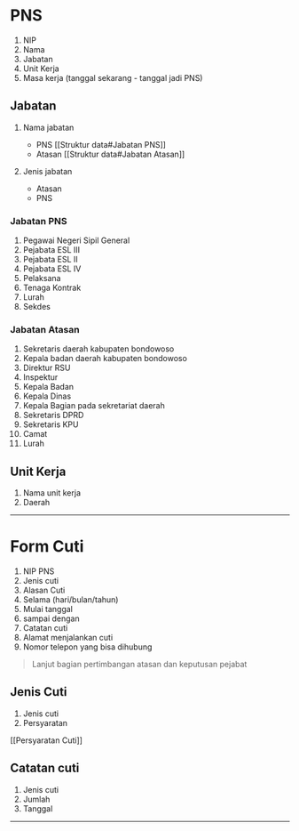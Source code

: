# PNS
1. NIP
2. Nama
3. Jabatan
3. Unit Kerja
4. Masa kerja (tanggal sekarang - tanggal jadi PNS)

## Jabatan
1. Nama jabatan 
	- PNS [[Struktur data#Jabatan PNS]]
	- Atasan [[Struktur data#Jabatan Atasan]]
	
2. Jenis jabatan
	- Atasan
	- PNS

### Jabatan PNS
1. Pegawai Negeri Sipil General
2. Pejabata ESL III
3. Pejabata ESL II
4. Pejabata ESL IV
5. Pelaksana
6. Tenaga Kontrak
7. Lurah
8. Sekdes

### Jabatan Atasan
1. Sekretaris daerah kabupaten bondowoso
2. Kepala badan daerah kabupaten bondowoso
3. Direktur RSU
4. Inspektur
5. Kepala Badan
6. Kepala Dinas
8. Kepala Bagian pada sekretariat daerah
9. Sekretaris DPRD
10. Sekretaris KPU
11. Camat
12. Lurah

## Unit Kerja
1. Nama unit kerja
2. Daerah

***
# Form Cuti
1. NIP PNS
2. Jenis cuti
3. Alasan Cuti
4. Selama (hari/bulan/tahun)
5. Mulai tanggal
6. sampai dengan
7. Catatan cuti
8. Alamat menjalankan cuti
9. Nomor telepon yang bisa dihubung

> Lanjut bagian pertimbangan atasan dan keputusan pejabat

## Jenis Cuti
1. Jenis cuti
2. Persyaratan

[[Persyaratan Cuti]]

## Catatan cuti
1. Jenis cuti
2. Jumlah 
3. Tanggal
***


